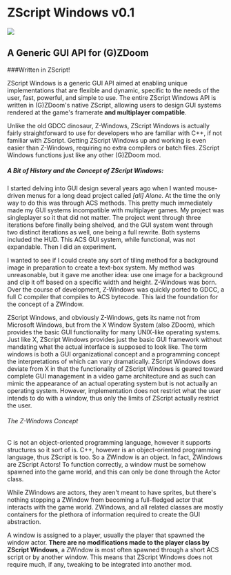 # ZScript Windows v0.1

![](urltozswinlogo.png)

## A Generic GUI API for (G)ZDoom
###Written in ZScript!

ZScript Windows is a generic GUI API aimed at enabling unique implementations that are flexible and dynamic, specific to the needs of the user, fast, powerful, and simple to use. The entire ZScript Windows API is written in (G)ZDoom's native ZScript, allowing users to design GUI systems rendered at the game's framerate **and multiplayer compatible**.

Unlike the old GDCC dinosaur, Z-Windows, ZScript Windows is actually fairly straightforward to use for developers who are familiar with C++, if not familiar with ZScript.  Getting ZScript Windows up and working is even easier than Z-Windows, requiring no extra compilers or batch files.  ZScript Windows functions just like any other (G)ZDoom mod.

##### A Bit of History and the Concept of ZScript Windows:
I started delving into GUI design several years ago when I wanted mouse-driven menus for a long dead project called *[all] Alone*.  At the time the only way to do this was through ACS methods.  This pretty much immediately made my GUI systems incompatible with multiplayer games.  My project was singleplayer so it that did not matter.  The project went through three iterations before finally being shelved, and the GUI system went through two distinct iterations as well, one being a full rewrite.  Both systems included the HUD.  This ACS GUI system, while functional, was not expandable.  Then I did an experiment.

I wanted to see if I could create any sort of tiling method for a background image in preparation to create a text-box system.  My method was unreasonable, but it gave me another idea: use one image for a background and clip it off based on a specific width and height.  Z-Windows was born.  Over the course of development, Z-Windows was quickly ported to GDCC, a full C compiler that compiles to ACS bytecode.  This laid the foundation for the concept of a ZWindow.

ZScript Windows, and obviously Z-Windows, gets its name not from Microsoft Windows, but from the X Window System (also ZDoom), which provides the basic GUI functionality for many UNIX-like operating systems. Just like X, ZScript Windows provides just the basic GUI framework without mandating what the actual interface is supposed to look like. The term windows is both a GUI organizational concept and a programming concept the interpretations of which can vary dramatically. ZScript Windows does deviate from X in that the functionality of ZScript Windows is geared toward complete GUI management in a video game architecture and as such can mimic the appearance of an actual operating system but is not actually an operating system.  However, implementation does not restrict what the user intends to do with a window, thus only the limits of ZScript actually restrict the user.

###### The Z-Windows Concept
C is not an object-oriented programming language, however it supports structures so it sort of is.  C++, however is an object-oriented programming language, thus ZScript is too.  So a ZWindow is an object.  In fact, ZWindows are ZScript Actors!  To function correctly, a window must be somehow spawned into the game world, and this can only be done through the Actor class.

While ZWindows are actors, they aren't meant to have sprites, but there's nothing stopping a ZWindow from becoming a full-fledged actor that interacts with the game world.  ZWindows, and all related classes are mostly containers for the plethora of information required to create the GUI abstraction.

A window is assigned to a player, usually the player that spawned the window actor.  **There are no modifications made to the player class by ZScript Windows**, a ZWindow is most often spawned through a short ACS script or by another window.  This means that ZScript Windows does not require much, if any, tweaking to be integrated into another mod.